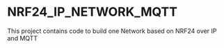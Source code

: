 # NRF24_IP_NETWORK_MQTT
This project contains code to build one Network based on NRF24 over IP and MQTT
